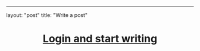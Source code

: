 ---
layout: "post"
title: "Write a post"

<center>

<h1><a href="#" onclick="
  window.open('https://raw.githubusercontent.com/alex-esc/notes/master/preset-raw-copy-paste/1st.md');
  window.open('https://markdown.pioul.fr/');
  window.open('https://github.com/alex-esc/notes/new/master/_posts');
  ">Login and start writing</a></h1>
  
  </center>
